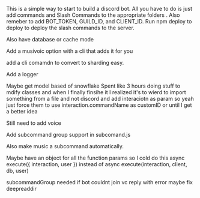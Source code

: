 This is a simple way to start to build a discord bot. All you have to do is just
add commands and Slash Commands to the appropriate folders . Also remeber to add
BOT_TOKEN, GUILD_ID, and CLIENT_ID. Run npm deploy to deploy to deploy the slash
commands to the server.

Also have database or cache mode

Add a musivoic option with a cli that adds it for you

add a cli comamdn to convert to sharding easy.

Add a logger

Maybe get model based of snowflake Spent like 3 hours doing stuff to mdify
classes and when I finally finsihe it I realized it's to wierd to import
something from a file and not discord and add interaciotn as param so yeah just
force them to use interaction.commandName as customID or until I get a better
idea

Still need to add voice

Add subcommand group support in subcomand.js

Also make music a subcommand automatically.

Maybe have an object for all the function params so I cold do this
async execute({ interaction, user })
instead of 
async execute(interaction, client, db, user)

subcommandGroup needed
if bot couldnt join vc reply with error
maybe fix deepreaddir